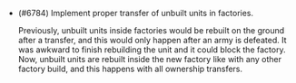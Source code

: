 - (#6784) Implement proper transfer of unbuilt units in factories.

  Previously, unbuilt units inside factories would be rebuilt on the ground after a transfer, and this would only happen after an army is defeated. It was awkward to finish rebuilding the unit and it could block the factory.
  Now, unbuilt units are rebuilt inside the new factory like with any other factory build, and this happens with all ownership transfers.
